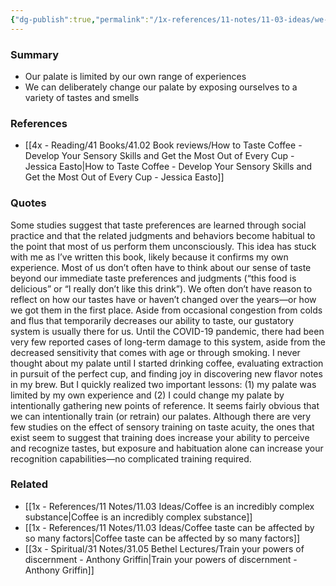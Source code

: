 ```yaml
---
{"dg-publish":true,"permalink":"/1x-references/11-notes/11-03-ideas/we-can-train-our-taste-and-smell-palate-to-be-wider/","title":"We can train our taste and smell palate to be wider","created":"2023-12-27T23:34:49.578+03:00","updated":"2024-02-14T20:18:21.289+03:00"}
---
```



### Summary
- Our palate is limited by our own range of experiences
- We can deliberately change our palate by exposing ourselves to a variety of tastes and smells

### References
- [[4x - Reading/41 Books/41.02 Book reviews/How to Taste Coffee - Develop Your Sensory Skills and Get the Most Out of Every Cup - Jessica Easto\|How to Taste Coffee - Develop Your Sensory Skills and Get the Most Out of Every Cup - Jessica Easto]]

### Quotes
Some studies suggest that taste preferences are learned through social practice and that the related judgments and behaviors become habitual to the point that most of us perform them unconsciously. This idea has stuck with me as I’ve written this book, likely because it confirms my own experience. Most of us don’t often have to think about our sense of taste beyond
our immediate taste preferences and judgments (“this food is delicious” or “I really don’t like this drink”). We often don’t have reason to reflect on how our tastes have or haven’t changed over the years—or how we got them in the first place. Aside from occasional congestion from colds and flus that temporarily decreases our ability to taste, our gustatory system is usually there for us. Until the COVID-19 pandemic, there had been very few reported cases of long-term damage to this system, aside from the decreased sensitivity that comes with age or through smoking. I never thought about my palate until I started drinking coffee,
evaluating extraction in pursuit of the perfect cup, and finding joy in discovering new flavor notes in my brew. But I quickly realized two important lessons: (1) my palate was limited by my own experience and (2) I could change my palate by intentionally gathering new points of reference. It seems fairly obvious that we can intentionally train (or retrain) our
palates. Although there are very few studies on the effect of sensory training on taste acuity, the ones that exist seem to suggest that training does increase your ability to perceive and recognize tastes, but exposure and habituation alone can increase your recognition capabilities—no complicated training required.


### Related
- [[1x - References/11 Notes/11.03 Ideas/Coffee is an incredibly complex substance\|Coffee is an incredibly complex substance]]
- [[1x - References/11 Notes/11.03 Ideas/Coffee taste can be affected by so many factors\|Coffee taste can be affected by so many factors]]
- [[3x - Spiritual/31 Notes/31.05 Bethel Lectures/Train your powers of discernment - Anthony Griffin\|Train your powers of discernment - Anthony Griffin]]